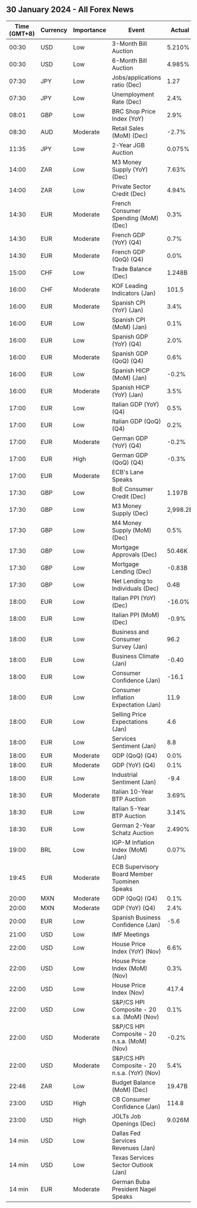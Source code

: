 ## 30 January 2024 - All Forex News

| Time (GMT+8) | Currency | Importance | Event | Actual | Forecast | Previous |
|------|----------|------------|-------|--------|----------|----------|
| 00:30 | USD | Low | 3-Month Bill Auction | 5.210% |  | 5.225% |
| 00:30 | USD | Low | 6-Month Bill Auction | 4.985% |  | 5.020% |
| 07:30 | JPY | Low | Jobs/applications ratio (Dec) | 1.27 | 1.28 | 1.28 |
| 07:30 | JPY | Low | Unemployment Rate (Dec) | 2.4% | 2.5% | 2.5% |
| 08:01 | GBP | Low | BRC Shop Price Index (YoY) | 2.9% |  | 4.3% |
| 08:30 | AUD | Moderate | Retail Sales (MoM) (Dec) | -2.7% | -1.0% | 1.6% |
| 11:35 | JPY | Low | 2-Year JGB Auction | 0.075% |  | 0.064% |
| 14:00 | ZAR | Low | M3 Money Supply (YoY) (Dec) | 7.63% | 5.50% | 5.46% |
| 14:00 | ZAR | Low | Private Sector Credit (Dec) | 4.94% | 4.10% | 3.84% |
| 14:30 | EUR | Moderate | French Consumer Spending (MoM) (Dec) | 0.3% | 0.3% | 0.6% |
| 14:30 | EUR | Moderate | French GDP (YoY) (Q4) | 0.7% |  | 0.6% |
| 14:30 | EUR | Moderate | French GDP (QoQ) (Q4) | 0.0% | 0.0% | 0.0% |
| 15:00 | CHF | Low | Trade Balance (Dec) | 1.248B | 2.550B | 3.833B |
| 16:00 | CHF | Moderate | KOF Leading Indicators (Jan) | 101.5 | 98.2 | 98.0 |
| 16:00 | EUR | Moderate | Spanish CPI (YoY) (Jan) | 3.4% | 3.1% | 3.1% |
| 16:00 | EUR | Low | Spanish CPI (MoM) (Jan) | 0.1% | -0.2% | 0.0% |
| 16:00 | EUR | Low | Spanish GDP (YoY) (Q4) | 2.0% | 1.5% | 1.9% |
| 16:00 | EUR | Moderate | Spanish GDP (QoQ) (Q4) | 0.6% | 0.2% | 0.4% |
| 16:00 | EUR | Low | Spanish HICP (MoM) (Jan) | -0.2% | -0.3% | 0.0% |
| 16:00 | EUR | Moderate | Spanish HICP (YoY) (Jan) | 3.5% | 3.1% | 3.3% |
| 17:00 | EUR | Low | Italian GDP (YoY) (Q4) | 0.5% | 0.3% | 0.1% |
| 17:00 | EUR | Low | Italian GDP (QoQ) (Q4) | 0.2% | 0.0% | 0.1% |
| 17:00 | EUR | Moderate | German GDP (YoY) (Q4) | -0.2% | -0.2% | -0.4% |
| 17:00 | EUR | High | German GDP (QoQ) (Q4) | -0.3% | -0.3% | -0.1% |
| 17:00 | EUR | Moderate | ECB's Lane Speaks |  |  |  |
| 17:30 | GBP | Low | BoE Consumer Credit (Dec) | 1.197B | 1.350B | 2.058B |
| 17:30 | GBP | Low | M3 Money Supply (Dec) | 2,998.2B |  | 2,983.1B |
| 17:30 | GBP | Low | M4 Money Supply (MoM) (Dec) | 0.5% | 0.2% | -0.1% |
| 17:30 | GBP | Low | Mortgage Approvals (Dec) | 50.46K | 52.50K | 49.31K |
| 17:30 | GBP | Low | Mortgage Lending (Dec) | -0.83B | 0.25B | 0.01B |
| 17:30 | GBP | Low | Net Lending to Individuals (Dec) | 0.4B | 1.5B | 2.1B |
| 18:00 | EUR | Low | Italian PPI (YoY) (Dec) | -16.0% |  | -12.8% |
| 18:00 | EUR | Low | Italian PPI (MoM) (Dec) | -0.9% |  | -1.1% |
| 18:00 | EUR | Low | Business and Consumer Survey (Jan) | 96.2 | 96.2 | 96.3 |
| 18:00 | EUR | Low | Business Climate (Jan) | -0.40 |  | -0.50 |
| 18:00 | EUR | Low | Consumer Confidence (Jan) | -16.1 | -16.1 | -15.1 |
| 18:00 | EUR | Low | Consumer Inflation Expectation (Jan) | 11.9 |  | 10.5 |
| 18:00 | EUR | Low | Selling Price Expectations (Jan) | 4.6 |  | 3.6 |
| 18:00 | EUR | Low | Services Sentiment (Jan) | 8.8 | 8.0 | 8.4 |
| 18:00 | EUR | Moderate | GDP (QoQ) (Q4) | 0.0% | -0.1% | -0.1% |
| 18:00 | EUR | Moderate | GDP (YoY) (Q4) | 0.1% | 0.0% | 0.0% |
| 18:00 | EUR | Low | Industrial Sentiment (Jan) | -9.4 | -9.0 | -9.6 |
| 18:30 | EUR | Moderate | Italian 10-Year BTP Auction | 3.69% |  | 4.17% |
| 18:30 | EUR | Low | Italian 5-Year BTP Auction | 3.14% |  | 3.61% |
| 18:30 | EUR | Low | German 2-Year Schatz Auction | 2.490% |  | 2.440% |
| 19:00 | BRL | Low | IGP-M Inflation Index (MoM) (Jan) | 0.07% | 0.24% | 0.74% |
| 19:45 | EUR | Moderate | ECB Supervisory Board Member Tuominen Speaks |  |  |  |
| 20:00 | MXN | Moderate | GDP (QoQ) (Q4) | 0.1% | 0.4% | 1.1% |
| 20:00 | MXN | Moderate | GDP (YoY) (Q4) | 2.4% | 3.1% | 3.3% |
| 20:00 | EUR | Low | Spanish Business Confidence (Jan) | -5.6 |  | -6.7 |
| 21:00 | USD | Low | IMF Meetings |  |  |  |
| 22:00 | USD | Low | House Price Index (YoY) (Nov) | 6.6% |  | 6.3% |
| 22:00 | USD | Low | House Price Index (MoM) (Nov) | 0.3% | 0.2% | 0.3% |
| 22:00 | USD | Low | House Price Index (Nov) | 417.4 |  | 416.1 |
| 22:00 | USD | Low | S&P/CS HPI Composite - 20 s.a. (MoM) (Nov) | 0.1% | 0.5% | 0.6% |
| 22:00 | USD | Moderate | S&P/CS HPI Composite - 20 n.s.a. (MoM) (Nov) | -0.2% |  | 0.1% |
| 22:00 | USD | Moderate | S&P/CS HPI Composite - 20 n.s.a. (YoY) (Nov) | 5.4% | 5.8% | 4.9% |
| 22:46 | ZAR | Low | Budget Balance (MoM) (Dec) | 19.47B |  | -17.81B |
| 23:00 | USD | High | CB Consumer Confidence (Jan) | 114.8 | 115.0 | 108.0 |
| 23:00 | USD | High | JOLTs Job Openings (Dec) | 9.026M | 8.750M | 8.925M |
| 14 min | USD | Low | Dallas Fed Services Revenues (Jan) |  |  | 4.3 |
| 14 min | USD | Low | Texas Services Sector Outlook (Jan) |  |  | -8.7 |
| 14 min | EUR | Moderate | German Buba President Nagel Speaks |  |  |  |
